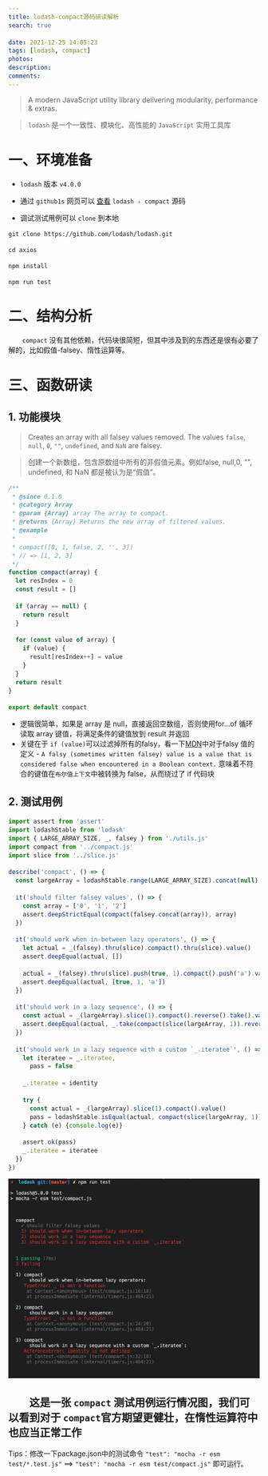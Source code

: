 ```yaml
---
title: lodash-compact源码研读解析
search: true

date: 2021-12-25 14:05:23
tags: [lodash, compact]
photos:
description:
comments:
---
```


> A modern JavaScript utility library delivering modularity, performance & extras.

> `lodash` 是一个一致性、模块化、高性能的 `JavaScript` 实用工具库

# 一、环境准备

-   `lodash` 版本 `v4.0.0`

-   通过 `github1s` 网页可以 [查看](https://github1s.com/lodash/lodash/blob/HEAD/compact.js) `lodash - compact` 源码
-   调试测试用例可以 `clone` 到本地

```shell
git clone https://github.com/lodash/lodash.git

cd axios

npm install

npm run test
```

# 二、结构分析

&emsp;&emsp;`compact` 没有其他依赖，代码块很简短，但其中涉及到的东西还是很有必要了解的，比如假值-falsey、惰性运算等。

# 三、函数研读

## 1. 功能模块

> Creates an array with all falsey values removed. The values `false`, `null`, `0`, `""`, `undefined`, and `NaN` are falsey.

> 创建一个新数组，包含原数组中所有的非假值元素。例如false, null,0, "", undefined, 和 NaN 都是被认为是“假值”。

```js
/**
 * @since 0.1.0
 * @category Array
 * @param {Array} array The array to compact.
 * @returns {Array} Returns the new array of filtered values.
 * @example
 *
 * compact([0, 1, false, 2, '', 3])
 * // => [1, 2, 3]
 */
function compact(array) {
  let resIndex = 0
  const result = []

  if (array == null) {
    return result
  }

  for (const value of array) {
    if (value) {
      result[resIndex++] = value
    }
  }
  return result
}

export default compact

```

-  逻辑很简单，如果是 array 是 null，直接返回空数组，否则使用for...of 循环读取 array 键值，将满足条件的键值放到 result 并返回 
-  关键在于 `if (value)`可以过滤掉所有的falsy，看一下[MDN](https://developer.mozilla.org/en-US/docs/Glossary/Falsy)中对于falsy 值的定义 - `A falsy (sometimes written falsey) value is a value that is considered false when encountered in a Boolean context.` 意味着不符合的键值在`布尔值上下文`中被转换为 false，从而绕过了 if 代码块

## 2. 测试用例


```js
import assert from 'assert'
import lodashStable from 'lodash'
import { LARGE_ARRAY_SIZE, _, falsey } from './utils.js'
import compact from '../compact.js'
import slice from '../slice.js'

describe('compact', () => {
  const largeArray = lodashStable.range(LARGE_ARRAY_SIZE).concat(null)

  it('should filter falsey values', () => {
    const array = ['0', '1', '2']
    assert.deepStrictEqual(compact(falsey.concat(array)), array)
  })

  it('should work when in-between lazy operators', () => {
    let actual = _(falsey).thru(slice).compact().thru(slice).value()
    assert.deepEqual(actual, [])

    actual = _(falsey).thru(slice).push(true, 1).compact().push('a').value()
    assert.deepEqual(actual, [true, 1, 'a'])
  })

  it('should work in a lazy sequence', () => {
    const actual = _(largeArray).slice(1).compact().reverse().take().value()
    assert.deepEqual(actual, _.take(compact(slice(largeArray, 1)).reverse()))
  })

  it('should work in a lazy sequence with a custom `_.iteratee`', () => {
    let iteratee = _.iteratee,
      pass = false

    _.iteratee = identity

    try {
      const actual = _(largeArray).slice(1).compact().value()
      pass = lodashStable.isEqual(actual, compact(slice(largeArray, 1)))
    } catch (e) {console.log(e)}

    assert.ok(pass)
    _.iteratee = iteratee
  })
})

```

![](./images/compact.jpg)

&emsp;&emsp;这是一张 `compact` 测试用例运行情况图，我们可以看到对于 `compact`官方期望更健壮，在惰性运算符中也应当正常工作
- 

Tips：修改一下package.json中的测试命令 `"test": "mocha -r esm test/*.test.js"` ==> `"test": "mocha -r esm test/compact.js"` 即可运行。

